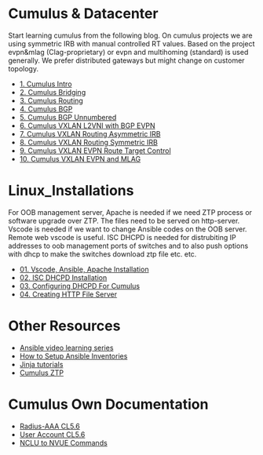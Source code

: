 #  Cumulus & Datacenter 
Start learning cumulus from the following blog. On cumulus projects we are using symmetric IRB with manual controlled RT values. Based on the project evpn&mlag (Clag-proprietary) or evpn and multihoming (standard) is used generally. We prefer distributed gateways but might change on customer topology. 

* [1. Cumulus Intro](https://www.theasciiconstruct.com/post/cumulus-basics-part-i/)
* [2. Cumulus Bridging](https://www.theasciiconstruct.com/post/cumulus-basics-part-ii-bridging/)
* [3. Cumulus Routing](https://www.theasciiconstruct.com/post/cumulus-part-iii-routing/)
* [4. Cumulus BGP](https://www.theasciiconstruct.com/post/cumulus-basics-part-iv-bgp/)
* [5. Cumulus BGP Unnumbered](https://www.theasciiconstruct.com/post/cumulus-basics-part-v-bgp-unnumbered/)
* [6. Cumulus VXLAN L2VNI with BGP EVPN](https://www.theasciiconstruct.com/post/cumulus-basics-part-vi-vxlan-l2vnis-with-bgp-evpn/)
* [7. Cumulus VXLAN Routing Asymmetric IRB](https://www.theasciiconstruct.com/post/cumulus-basics-vii-vxlan-routing-asymmetric-irb/)
* [8. Cumulus VXLAN Routing Symmetric IRB](https://www.theasciiconstruct.com/post/cumulus-part-viii-vxlan-symmetric-routing/)
* [9. Cumulus VXLAN EVPN Route Target Control](https://www.theasciiconstruct.com/post/cumulus-understanding-vxlan-evpn-route-target-control/)
* [10. Cumulus VXLAN EVPN and MLAG](https://www.theasciiconstruct.com/post/cumulus-part-x-vxlan-evpn-and-mlag/)

# Linux_Installations
For OOB management server, Apache is needed if we need ZTP process or software upgrade over ZTP. The files need to be served on http-server. 
Vscode is needed if we want to change Ansible codes on the OOB server. Remote web vscode is useful. 
ISC DHCPD is needed for distrubiting IP addresses to oob management ports of switches and to also push options with dhcp to make the switches download ztp file etc. etc. 

* [01. Vscode, Ansible, Apache Installation](Linux_Installations/01_vscode_ansible_apache_installation.md)
* [02. ISC DHCPD Installation](Linux_Installations/02_isc_dhcpd_installation.md)
* [03. Configuring DHCPD For Cumulus](Linux_Installations/03_configuring_dhcpd.md)
* [04. Creating HTTP File Server](Linux_Installations/04_creating_http_file_server.md)

#  Other Resources
* [Ansible video learning series](https://www.youtube.com/watch?v=3RiVKs8GHYQ&list=PLT98CRl2KxKEUHie1m24-wkyHpEsa4Y70)
* [How to Setup Ansible Inventories](https://www.digitalocean.com/community/tutorials/how-to-set-up-ansible-inventories)
* [Jinja tutorials](https://ttl255.com/jinja2-tutorial-part-1-introduction-and-variable-substitution/)
* [Cumulus ZTP](https://docs.nvidia.com/networking-ethernet-software/cumulus-linux-41/Installation-Management/Zero-Touch-Provisioning-ZTP/) 



#  Cumulus Own Documentation 

* [Radius-AAA CL5.6](https://docs.nvidia.com/networking-ethernet-software/cumulus-linux-56/System-Configuration/Authentication-Authorization-and-Accounting/RADIUS-AAA/)
* [User Account CL5.6](https://docs.nvidia.com/networking-ethernet-software/cumulus-linux-56/System-Configuration/Authentication-Authorization-and-Accounting/User-Accounts/)
* [NCLU to NVUE Commands](https://docs.nvidia.com/networking-ethernet-software/knowledge-base/Configuration-and-Usage/Network-Configuration/NCLU-to-NVUE-Commands/)


